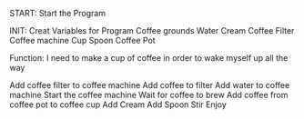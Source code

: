 START: Start the Program

INIT: Creat Variables for Program
    Coffee grounds
    Water
    Cream
    Coffee Filter
    Coffee machine
    Cup
    Spoon
    Coffee Pot

  Function: I need to make a cup of coffee in order to wake myself up all the way

  Add coffee filter to coffee machine
  Add coffee to filter
  Add water to coffee machine
  Start the coffee machine
  Wait for coffee to brew
  Add coffee from coffee pot to coffee cup
  Add Cream
  Add Spoon
  Stir
  Enjoy